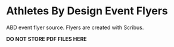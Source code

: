 # Athletes By Design Event Flyers #
ABD event flyer source. Flyers are created with Scribus.

**DO NOT STORE PDF FILES HERE**
